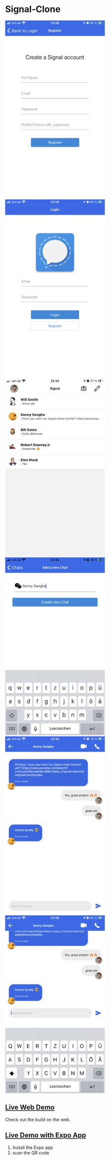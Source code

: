 # Signal-Clone

![Portfolio](/images/registerScreen.jpg?raw=true "Register Screen")
![Portfolio](/images/loginScreen.jpg?raw=true "Login Screen")
![Portfolio](/images/homeScreen.jpg?raw=true "Home Screen")
![Portfolio](/images/addChatScreen.jpg?raw=true "Add Chat Screen")
![Portfolio](/images/chatScreen.jpg?raw=true "Chat Screen")
![Portfolio](/images/chatScreenType.jpg?raw=true "Chat Screen with keyboard")

## [Live Web Demo](https://signal-clone-e979f.web.app)
Check out the build on the web.

## [Live Demo with Expo App](https://expo.io/@klunruh/projects/signal-clone-yt)
1. Install the Expo app
2. scan the QR code